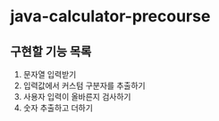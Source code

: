 # java-calculator-precourse

## 구현할 기능 목록
1. 문자열 입력받기
2. 입력값에서 커스텀 구분자를 추출하기
3. 사용자 입력이 올바른지 검사하기
4. 숫자 추출하고 더하기
